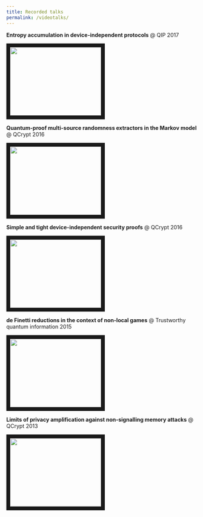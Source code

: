 ```yaml
---
title: Recorded talks
permalink: /videotalks/
---
```


**Entropy accumulation in device-independent protocols** @ QIP 2017 

<a href="http://www.youtube.com/watch?feature=player_embedded&v=4rwA_2aLnLc" target="_blank"><img src="http://img.youtube.com/vi/v=4rwA_2aLnLc/0.jpg"  
width="240" height="180" border="10" /></a>

**Quantum-proof multi-source randomness extractors in the Markov model** @ QCrypt 2016 

<a href="http://www.youtube.com/watch?feature=player_embedded&v=CloEUzNqXWs" target="_blank"><img src="http://img.youtube.com/vi/v=CloEUzNqXWs/0.jpg" 
width="240" height="180" border="10" /></a>

**Simple and tight device-independent security proofs** @ QCrypt 2016

<a href="http://www.youtube.com/watch?feature=player_embedded&v=JWEdZ16OyWE" target="_blank"><img src="http://img.youtube.com/vi/v=JWEdZ16OyWE/0.jpg" 
width="240" height="180" border="10" /></a>

**de Finetti reductions in the context of non-local games** @ Trustworthy quantum information 2015

<a href="http://www.youtube.com/watch?feature=player_embedded&v=6OME6EPJeP4" target="_blank"><img src="http://img.youtube.com/vi/v=6OME6EPJeP4/0.jpg" 
width="240" height="180" border="10" /></a>

**Limits of privacy amplification against non-signalling memory attacks** @ QCrypt 2013

<a href="http://www.youtube.com/watch?feature=player_embedded&v=vXUHCNzP8Pc" target="_blank"><img src="http://img.youtube.com/vi/v=vXUHCNzP8Pc/0.jpg" 
width="240" height="180" border="10" /></a>
